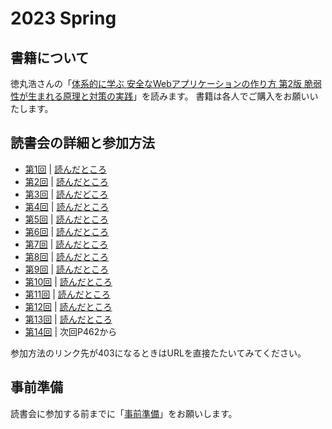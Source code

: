 # 2023 Spring

## 書籍について

徳丸浩さんの「[体系的に学ぶ 安全なWebアプリケーションの作り方 第2版 脆弱性が生まれる原理と対策の実践](https://amazon.co.jp/dp/4797393165/ref=nosim?tag=singularityso-22)」を読みます。
書籍は各人でご購入をお願いいたします。

## 読書会の詳細と参加方法

- [第1回](https://singularitysociety.connpass.com/event/251891/) | [読んだところ](https://github.com/SingularitySociety/book_reading/blob/main/2023Spring_DevelopingSecureWebApplications/BookReading-01_2023-02-18.md)
- [第2回](https://singularitysociety.connpass.com/event/275867/) | [読んだところ](https://github.com/SingularitySociety/book_reading/blob/main/2023Spring_DevelopingSecureWebApplications/BookReading-02_2023-03-04.md)
- [第3回](https://singularitysociety.connpass.com/event/277220/) | [読んだどころ](https://github.com/SingularitySociety/book_reading/blob/main/2023Spring_DevelopingSecureWebApplications/BookReading-03_2023-03-18.md)
- [第4回](https://singularitysociety.connpass.com/event/278576/) | [読んだところ](https://github.com/SingularitySociety/book_reading/blob/main/2023Spring_DevelopingSecureWebApplications/BookReading-04_2023-04-01.md)
- [第5回](https://singularitysociety.connpass.com/event/280001/) | [読んだところ](https://github.com/SingularitySociety/book_reading/blob/main/2023Spring_DevelopingSecureWebApplications/BookReading-05_2023-04-15.md)
- [第6回](https://singularitysociety.connpass.com/event/281300/) | [読んだところ](https://github.com/SingularitySociety/book_reading/blob/main/2023Spring_DevelopingSecureWebApplications/BookReading-06_2023-04-29.md)
- [第7回](https://singularitysociety.connpass.com/event/282747/) | [読んだところ](https://github.com/SingularitySociety/book_reading/blob/main/2023Spring_DevelopingSecureWebApplications/BookReading-07_2023-05-13.md)
- [第8回](https://singularitysociety.connpass.com/event/284621/) | [読んだところ](https://github.com/SingularitySociety/book_reading/blob/main/2023Spring_DevelopingSecureWebApplications/BookReading-08_2023-05-27.md)
- [第9回](https://singularitysociety.connpass.com/event/285704/) | [読んだところ](https://github.com/SingularitySociety/book_reading/blob/main/2023Spring_DevelopingSecureWebApplications/BookReading-09_2023-06-10.md)
- [第10回](https://singularitysociety.connpass.com/event/287640/) | [読んだところ](https://github.com/SingularitySociety/book_reading/blob/main/2023Spring_DevelopingSecureWebApplications/BookReading-10_2023-06-24.md)
- [第11回](https://singularitysociety.connpass.com/event/289059/) |  [読んだところ](https://github.com/SingularitySociety/book_reading/blob/main/2023Spring_DevelopingSecureWebApplications/BookReading-11_2023-07-08.md)
- [第12回](https://singularitysociety.connpass.com/event/290469/) | [読んだところ](https://github.com/SingularitySociety/book_reading/blob/main/2023Spring_DevelopingSecureWebApplications/BookReading-12_2023-07-22.md)
- [第13回](https://singularitysociety.connpass.com/event/291734/) | [読んだところ](https://github.com/SingularitySociety/book_reading/blob/main/2023Spring_DevelopingSecureWebApplications/BookReading-13_2023-08-05.md)
- [第14回](https://singularitysociety.connpass.com/event/293262/) | 次回P462から

参加方法のリンク先が403になるときはURLを直接たたいてみてください。

## 事前準備
読書会に参加する前までに「[事前準備](https://github.com/SingularitySociety/book_reading/blob/main/2023Spring_DevelopingSecureWebApplications/preparation.md)」をお願いします。

